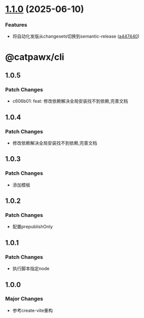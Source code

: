 # [1.1.0](https://github.com/catpawx/cli/compare/v1.0.5...v1.1.0) (2025-06-10)


### Features

* 将自动化发版从changesets切换到semantic-release ([a447440](https://github.com/catpawx/cli/commit/a447440343b14df005f989ce48bc264a188e8756))

# @catpawx/cli

## 1.0.5

### Patch Changes

- c606b01: feat: 修改依赖解决全局安装找不到依赖,完善文档

## 1.0.4

### Patch Changes

- 修改依赖解决全局安装找不到依赖,完善文档

## 1.0.3

### Patch Changes

- 添加模板

## 1.0.2

### Patch Changes

- 配置prepublishOnly

## 1.0.1

### Patch Changes

- 执行脚本指定node

## 1.0.0

### Major Changes

- 参考create-vite重构
